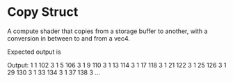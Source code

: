 # Copy Struct

A compute shader that copies from a storage buffer to another, with a
conversion in between to and from a vec4.

Expected output is

Output: <shader-name> 1 1 102 3 1 5 106 3 1 9 110 3 1 13 114 3 1 17 118 3 1 21 122 3 1 25
126 3 1 29 130 3 1 33 134 3 1 37 138 3 ...
